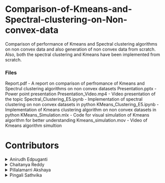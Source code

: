# Comparison-of-Kmeans-and-Spectral-clustering-on-Non-convex-data
Comparison of performance of Kmeans and Spectral clustering algorithms on non convex data and also generation of non convex data from scratch. Also, both the spectral clustering and Kmeans have been implemented from scratch.

### Files

Report.pdf                          - A report on comparison of perfromance of Kmeans and Spectrul clustering algorithms on non convex datasets
Presentation.pptx                   - Power point presentation
Presentation_Video.mp4              - Video presentation of the topic
Spectral_Clustering_E5.ipynb        - Implementation of spectral clustering on non convex datasets in python
KMeans_Clustering_E5.ipynb          - Implementation of Kmeans clustering algorithm on non convex datasets in python
KMeans_Simulation.mlx               - Code for visual simulation of Kmeans algorithm for better understanding
Kmeans_simulation.mov               - Video of Kmeans algorithm simultion


# Contributors

<details>
<summary> Anirudh Edpuganti</summary>

 * <a href="https://github.com/ANIRUDH-333">Github</a>
  
 * <a href="https://www.facebook.com/anirudhedpuganti/">Facebook</a> 

 * <a href="https://www.instagram.com/anirudhedpuganti/">Instagram</a>
  
 * <a href="https://www.linkedin.com/in/edpuganti-anirudh-4755b2205/">Linkedin</a>




</details>
<details>
<summary>Chaitanya Reddy</summary>

 * <a href="https://github.com/Chaitanyareddy0702">Github</a>
  
 * <a href="https://www.facebook.com/Rock-Chaitanya-Reddy/">Facebook</a> 

 * <a href="https://www.instagram.com/__chaitanya.reddy__/">Instagram</a>
  
 * <a href="https://www.linkedin.com/in/chaitanya-reddy-0702/">Linkedin</a>  
  
 </details>
  
 <details>
<summary>Pillalamarri Akshaya</summary>

  * <a href="https://github.com/akshayapillalamarri213">Github</a>
  
 * <a href="https://www.facebook.com/profile.php?id=100078653888220">Facebook</a> 

 * <a href="https://www.instagram.com/akshaya.216/?hl=en">Instagram</a>
  
 * <a href="https://www.linkedin.com/in/akshaya-pillalamarri-b990b419b/">Linkedin</a>  
  
 </details>
 <details>
<summary>Pingali Sathvika</summary>
  * <a href="https://github.com/akshayapillalamarri213">Github</a>
  
 * <a href="https://www.facebook.com/profile.php?id=100078653888220">Facebook</a> 

 * <a href="https://www.instagram.com/akshaya.216/?hl=en">Instagram</a>
  
 * <a href="https://www.linkedin.com/in/akshaya-pillalamarri-b990b419b/">Linkedin</a>  


</details>
